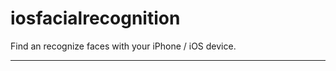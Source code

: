 iosfacialrecognition
====================

Find an recognize faces with your iPhone / iOS device.

-----------